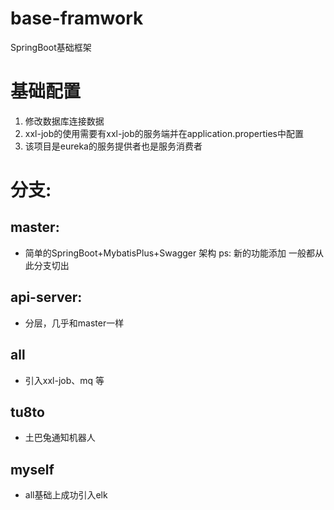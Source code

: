 # base-framwork
SpringBoot基础框架

# 基础配置
1. 修改数据库连接数据
2. xxl-job的使用需要有xxl-job的服务端并在application.properties中配置
3. 该项目是eureka的服务提供者也是服务消费者


# 分支:
## master: 
- 简单的SpringBoot+MybatisPlus+Swagger 架构
ps: 新的功能添加 一般都从此分支切出
## api-server:
- 分层，几乎和master一样
## all
- 引入xxl-job、mq 等
## tu8to
- 土巴兔通知机器人
## myself
- all基础上成功引入elk


